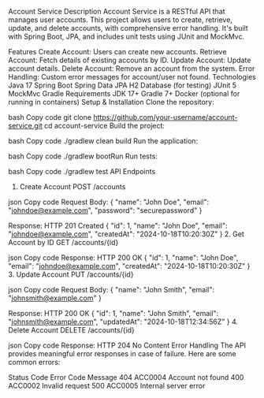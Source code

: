 Account Service
Description
Account Service is a RESTful API that manages user accounts. This project allows users to create, retrieve, update, and delete accounts, with comprehensive error handling. It's built with Spring Boot, JPA, and includes unit tests using JUnit and MockMvc.

Features
Create Account: Users can create new accounts.
Retrieve Account: Fetch details of existing accounts by ID.
Update Account: Update account details.
Delete Account: Remove an account from the system.
Error Handling: Custom error messages for account/user not found.
Technologies
Java 17
Spring Boot
Spring Data JPA
H2 Database (for testing)
JUnit 5
MockMvc
Gradle
Requirements
JDK 17+
Gradle 7+
Docker (optional for running in containers)
Setup & Installation
Clone the repository:

bash
Copy code
git clone https://github.com/your-username/account-service.git
cd account-service
Build the project:

bash
Copy code
./gradlew clean build
Run the application:

bash
Copy code
./gradlew bootRun
Run tests:

bash
Copy code
./gradlew test
API Endpoints
1. Create Account
POST /accounts

json
Copy code
Request Body:
{
  "name": "John Doe",
  "email": "johndoe@example.com",
  "password": "securepassword"
}

Response:
HTTP 201 Created
{
  "id": 1,
  "name": "John Doe",
  "email": "johndoe@example.com",
  "createdAt": "2024-10-18T10:20:30Z"
}
2. Get Account by ID
GET /accounts/{id}

json
Copy code
Response:
HTTP 200 OK
{
  "id": 1,
  "name": "John Doe",
  "email": "johndoe@example.com",
  "createdAt": "2024-10-18T10:20:30Z"
}
3. Update Account
PUT /accounts/{id}

json
Copy code
Request Body:
{
  "name": "John Smith",
  "email": "johnsmith@example.com"
}

Response:
HTTP 200 OK
{
  "id": 1,
  "name": "John Smith",
  "email": "johnsmith@example.com",
  "updatedAt": "2024-10-18T12:34:56Z"
}
4. Delete Account
DELETE /accounts/{id}

json
Copy code
Response:
HTTP 204 No Content
Error Handling
The API provides meaningful error responses in case of failure. Here are some common errors:

Status Code	Error Code	Message
404	ACC0004	Account not found
400	ACC0002	Invalid request
500	ACC0005	Internal server error
